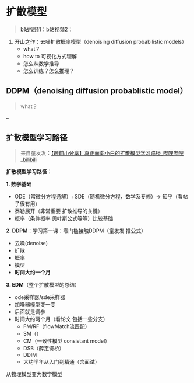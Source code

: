 # 扩散模型

>   [b站视频1](https://www.bilibili.com/video/BV14c411J7f2/)；[b站视频2](https://www.bilibili.com/video/BV1xih7ecEMb/)；



1. 开山之作：去噪扩散概率模型（denoising diffusion probabilistic models）
   - what？
   - how to 可视化方式理解
   - 怎么从数学推导
   - 怎么训练？怎么推理？



## DDPM（denoising diffusion probablistic model）

> what？

–



## 扩散模型学习路径

> 来自童发发：[【睡前小分享】真正面向小白的扩散模型学习路径_哔哩哔哩_bilibili](https://www.bilibili.com/video/BV15mreYPEbD/?spm_id_from=333.1387.homepage.video_card.click&vd_source=46b2ef1f5d3998c3eaf526e0940e3f9f)

**扩散模型学习路径：**



**1. 数学基础**

- ODE（常微分方程通解）+SDE（随机微分方程，数学系专修）-> 知乎（看帖子很有用）
- 泰勒展开（非常重要 扩散推导的关键）
- 概率（条件概率 贝叶斯公式等等）比较基础



**2. DDPM**：学习第一课：零门槛接触DDPM（童发发 推公式）

- 去噪(denoise)
- 扩散
- 概率
- 模型
- **时间大约一个月**



**3. EDM**（整个扩散模型的总结）

- ode采样器/sde采样器
- 加噪器模型变一变
- 后面就是调参
- 时间大约两个月（看论文 包括一些分支）
  - FM/RF（flowMatch流匹配）
  - SM（）
  - CM（一致性模型 consistant model）
  - DSB（薛定谔桥）
  - DDIM
  - 大约半年从入门到精通（含面试）

从物理模型变为数学模型